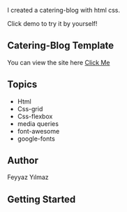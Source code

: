 I created a catering-blog with html css.

Click demo to try it by yourself!

## Catering-Blog Template

You can view the site here
[Click Me](https://lovely-pika-a9882c.netlify.app/)

## Topics



- Html  
- Css-grid
- Css-flexbox
- media queries
- font-awesome
- google-fonts
  


## Author

Feyyaz Yılmaz

## Getting Started
